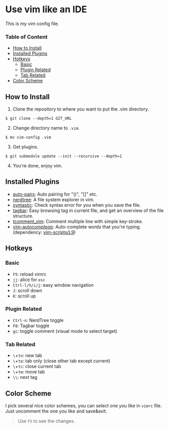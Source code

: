 Use vim like an IDE
===
This is my vim config file.

### Table of Content
- [How to Install](#how-to-install)
- [Installed Plugins](#installed-plugins)
- [Hotkeys](#hotkeys)
    - [Basic](#basic)
    - [Plugin Related](#plugin-related)
    - [Tab Related](#tab-related)
- [Color Scheme](#color-scheme)
    
## How to Install
1. Clone the repository to where you want to put the .vim directory.
```
$ git clone --depth=1 GIT_URL
```
2. Change directory name to `.vim`.
```
$ mv vim-config .vim
```
3. Get plugins.
```
$ git submodule update --init --recursive --depth=1
```
4. You're done, enjoy vim.

## Installed Plugins
- [auto-pairs](https://github.com/jiangmiao/auto-pairs):
Auto pairing for "()", "[]" etc.
- [nerdtree](https://github.com/scrooloose/nerdtree):
A file system explorer in vim.
- [syntastic](https://github.com/vim-syntastic/syntastic):
Check syntax error for you when you save the file. 
- [tagbar](https://github.com/majutsushi/tagbar):
Easy browsing tag in current file, and get an overview of
the file structure.
- [tcomment_vim](https://github.com/tomtom/tcomment_vim):
Comment multiple line with simple key-stroke.
- [vim-autocomplpop](https://github.com/othree/vim-autocomplpop):
Auto-complete words that you're typing. 
(dependency: [vim-scripts/L9](https://github.com/vim-scripts/L9))

## Hotkeys
### Basic
- `F5`: reload vimrc
- `jj`: alice for `esc`
- `Ctrl-l/h/i/j`: easy window navigation
- `J`: scroll down
- `K`: scroll up

### Plugin Related
- `Ctrl-n`: NerdTree toggle
- `F8`: Tagbar toggle
- `gc`: toggle comment (visual mode to select target)

### Tab Related
- `\`+`tn`: new tab
- `\`+`to`: tab only (close other tab except current)
- `\`+`tc`: close current tab
- `\`+`tm`: move tab
- `\\`: next tag 

## Color Scheme
I pick several nice color schemes, you can select one you like in `vimrc` file.
Just uncomment the one you like and save&exit. 
> Use `F5` to see the changes.
